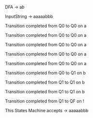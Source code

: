 

DFA -> a*b* 

InputString -> aaaaabbb

Transition completed from Q0 to Q0 on a

Transition completed from Q0 to Q0 on a

Transition completed from Q0 to Q0 on a

Transition completed from Q0 to Q0 on a

Transition completed from Q0 to Q0 on a

Transition completed from Q0 to Q1 on b

Transition completed from Q1 to Q1 on b

Transition completed from Q1 to Q1 on b

Transition completed from Q1 to QF on !

This States Machine accepts -> aaaaabbb
